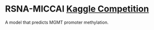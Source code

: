 # RSNA-MICCAI [Kaggle Competition](https://www.kaggle.com/c/rsna-miccai-brain-tumor-radiogenomic-classification/)
A model that predicts MGMT promoter methylation.
